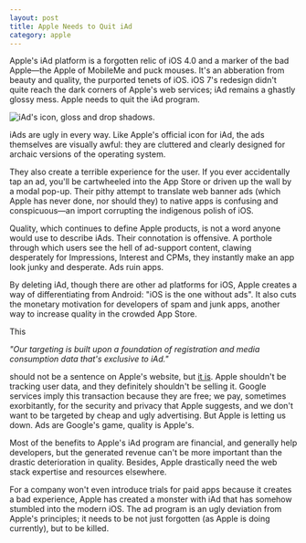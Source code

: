 ```yaml
---
layout: post
title: Apple Needs to Quit iAd
category: apple
---
```


Apple's iAd platform is a forgotten relic of iOS 4.0 and a marker of the bad Apple—the Apple of MobileMe and puck mouses. It's an abberation from beauty and quality, the purported tenets of iOS. iOS 7's redesign didn't quite reach the dark corners of Apple's web services; iAd remains a ghastly glossy mess. Apple needs to quit the iAd program.

![iAd's icon, gloss and drop shadows.](https://devimages.apple.com.edgekey.net/iad/images/iad-buckets-lower-iAdGalleryApp.png)

iAds are ugly in every way. Like Apple's official icon for iAd, the ads themselves are visually awful: they are cluttered and clearly designed for archaic versions of the operating system.

They also create a terrible experience for the user. If you ever accidentally tap an ad, you'll be cartwheeled into the App Store or driven up the wall by a modal pop-up. Their pithy attempt to translate web banner ads (which Apple has never done, nor should they) to native apps is confusing and conspicuous—an import corrupting the indigenous polish of iOS.

Quality, which continues to define Apple products, is not a word anyone would use to describe iAds. Their connotation is offensive. A porthole through which users see the hell of ad-support content, clawing desperately for Impressions, Interest and CPMs, they instantly make an app look junky and desperate. Ads ruin apps. 

By deleting iAd, though there are other ad platforms for iOS, Apple creates a way of differentiating from Android: "iOS is the one without ads". It also cuts the monetary motivation for developers of spam and junk apps, another way to increase quality in the crowded App Store.

This 

*"Our targeting is built upon a foundation of registration and media consumption data that's exclusive to iAd."*

should not be a sentence on Apple's website, but [it is][apple-tracking]. Apple shouldn't be tracking user data, and they definitely shouldn't be selling it. Google services imply this transaction because they are free; we pay, sometimes exorbitantly, for the security and privacy that Apple suggests, and we don't want to be targeted by cheap and ugly advertising. But Apple is letting us down. Ads are Google's game, quality is Apple's.

[apple-tracking]: http://advertising.apple.com/experience/app-network/

Most of the benefits to Apple's iAd program are financial, and generally help developers, but the generated revenue can't be more important than the drastic deterioration in quality. Besides, Apple drastically need the web stack expertise and resources elsewhere. 

For a company won't even introduce trials for paid apps because it creates a bad experience, Apple has created a monster with iAd that has somehow stumbled into the modern iOS. The ad program is an ugly deviation from Apple's principles; it needs to be not just forgotten (as Apple is doing currently), but to be killed.
